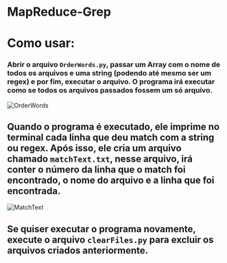 # MapReduce-Grep

# Como usar:
### Abrir o arquivo ``OrderWords.py``, passar um Array com o nome de todos os arquivos e uma string (podendo até mesmo ser um regex) e por fim, executar o arquivo. O programa irá executar como se todos os arquivos passados fossem um só arquivo.
![OrderWords](https://github.com/mmurilo03/MapReduce-Grep/assets/105663496/cc449f6f-dd66-46bf-a16b-707aacb6d8b3)

## Quando o programa é executado, ele imprime no terminal cada linha que deu match com a string ou regex. Após isso, ele cria um arquivo chamado ``matchText.txt``, nesse arquivo, irá conter o número da linha que o match foi encontrado, o nome do arquivo e a linha que foi encontrada.

![MatchText](https://github.com/mmurilo03/MapReduce-Grep/assets/105663496/55592138-9110-4407-afcd-8af14aed90db)

## Se quiser executar o programa novamente, execute o arquivo ``clearFiles.py`` para excluir os arquivos criados anteriormente.
